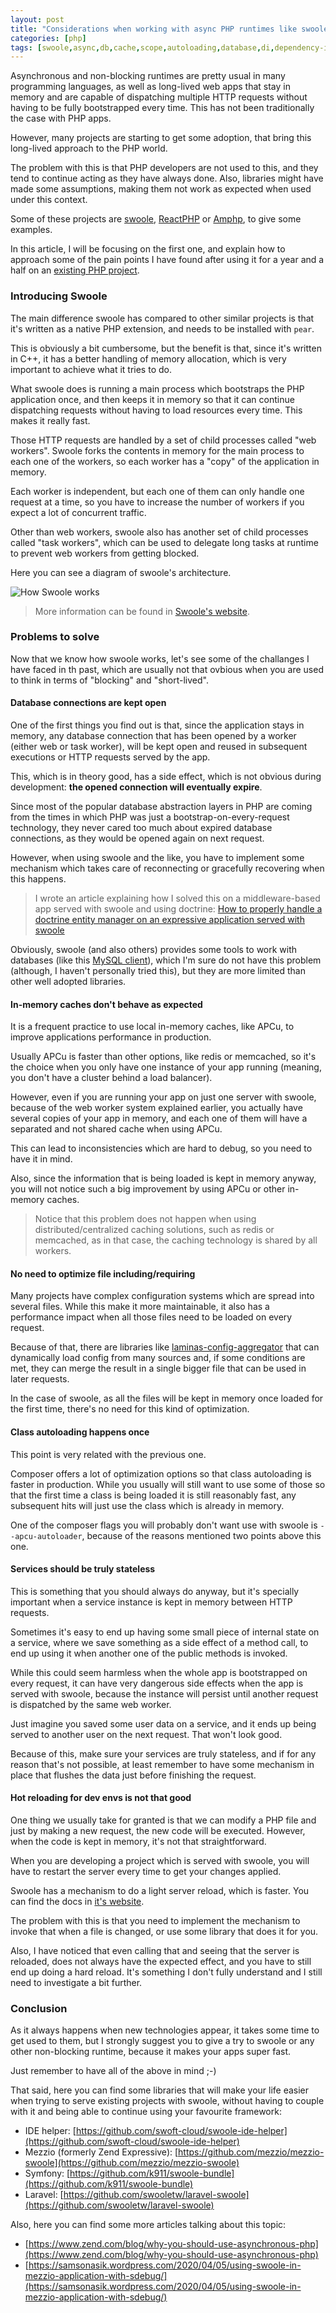 ```yaml
---
layout: post
title: "Considerations when working with async PHP runtimes like swoole"
categories: [php]
tags: [swoole,async,db,cache,scope,autoloading,database,di,dependency-injection]
---
```


Asynchronous and non-blocking runtimes are pretty usual in many programming languages, as well as long-lived web apps that stay in memory and are capable of dispatching multiple HTTP requests without having to be fully bootstrapped every time. This has not been traditionally the case with PHP apps. 

However, many projects are starting to get some adoption, that bring this long-lived approach to the PHP world.

The problem with this is that PHP developers are not used to this, and they tend to continue acting as they have always done. Also, libraries might have made some assumptions, making them not work as expected when used under this context.

Some of these projects are [swoole](https://www.swoole.co.uk), [ReactPHP](https://reactphp.org/) or [Amphp](https://amphp.org/), to give some examples.

In this article, I will be focusing on the first one, and explain how to approach some of the pain points I have found after using it for a year and a half on an [existing PHP project](https://github.com/shlinkio/shlink).

### Introducing Swoole

The main difference swoole has compared to other similar projects is that it's written as a native PHP extension, and needs to be installed with `pear`.

This is obviously a bit cumbersome, but the benefit is that, since it's written in C++, it has a better handling of memory allocation, which is very important to achieve what it tries to do.

What swoole does is running a main process which bootstraps the PHP application once, and then keeps it in memory so that it can continue dispatching requests without having to load resources every time. This makes it really fast.

Those HTTP requests are handled by a set of child processes called "web workers". Swoole forks the contents in memory for the main process to each one of the workers, so each worker has a "copy" of the application in memory.

Each worker is independent, but each one of them can only handle one request at a time, so you have to increase the number of workers if you expect a lot of concurrent traffic.

Other than web workers, swoole also has another set of child processes called "task workers", which can be used to delegate long tasks at runtime to prevent web workers from getting blocked.

Here you can see a diagram of swoole's architecture.

![How Swoole works](https://www.swoole.co.uk/images/how-swoole-works.png)

> More information can be found in [Swoole's website](https://www.swoole.co.uk/how-it-works).

### Problems to solve

Now that we know how swoole works, let's see some of the challanges I have faced in th past, which are usually not that ovbious when you are used to think in terms of "blocking" and "short-lived".

#### Database connections are kept open

One of the first things you find out is that, since the application stays in memory, any database connection that has been opened by a worker (either web or task worker), will be kept open and reused in subsequent executions or HTTP requests served by the app.

This, which is in theory good, has a side effect, which is not obvious during development: **the opened connection will eventually expire**.

Since most of the popular database abstraction layers in PHP are coming from the times in which PHP was just a bootstrap-on-every-request technology, they never cared too much about expired database connections, as they would be opened again on next request.

However, when using swoole and the like, you have to implement some mechanism which takes care of reconnecting or gracefully recovering when this happens.

> I wrote an article explaining how I solved this on a middleware-based app served with swoole and using doctrine: [How to properly handle a doctrine entity manager on an expressive application served with swoole](/2019/11/04/how-to-properly-handle-a-doctrine-entity-manager-on-an-expressive-application-served-with-swoole/)

Obviously, swoole (and also others) provides some tools to work with databases (like this [MySQL client](https://www.swoole.co.uk/docs/modules/swoole-async-mysql-client)), which I'm sure do not have this problem (although, I haven't personally tried this), but they are more limited than other well adopted libraries.

#### In-memory caches don't behave as expected

It is a frequent practice to use local in-memory caches, like APCu, to improve applications performance in production.

Usually APCu is faster than other options, like redis or memcached, so it's the choice when you only have one instance of your app running (meaning, you don't have a cluster behind a load balancer).

However, even if you are running your app on just one server with swoole, because of the web worker system explained earlier, you actually have several copies of your app in memory, and each one of them will have a separated and not shared cache when using APCu.

This can lead to inconsistencies which are hard to debug, so you need to have it in mind.

Also, since the information that is being loaded is kept in memory anyway, you will not notice such a big improvement by using APCu or other in-memory caches.

> Notice that this problem does not happen when using distributed/centralized caching solutions, such as redis or memcached, as in that case, the caching technology is shared by all workers.

#### No need to optimize file including/requiring

Many projects have complex configuration systems which are spread into several files. While this make it more maintainable, it also has a performance impact when all those files need to be loaded on every request.

Because of that, there are libraries like [laminas-config-aggregator](https://github.com/laminas/laminas-config-aggregator) that can dynamically load config from many sources and, if some conditions are met, they can merge the result in a single bigger file that can be used in later requests.

In the case of swoole, as all the files will be kept in memory once loaded for the first time, there's no need for this kind of optimization.

#### Class autoloading happens once

This point is very related with the previous one.

Composer offers a lot of optimization options so that class autoloading is faster in production. While you usually will still want to use some of those so that the first time a class is being loaded it is still reasonably fast, any subsequent hits will just use the class which is already in memory.

One of the composer flags you will probably don't want use with swoole is `--apcu-autoloader`, because of the reasons mentioned two points above this one.

#### Services should be truly stateless

This is something that you should always do anyway, but it's specially important when a service instance is kept in memory between HTTP requests.

Sometimes it's easy to end up having some small piece of internal state on a service, where we save something as a side effect of a method call, to end up using it when another one of the public methods is invoked.

While this could seem harmless when the whole app is bootstrapped on every request, it can have very dangerous side effects when the app is served with swoole, because the instance will persist until another request is dispatched by the same web worker.

Just imagine you saved some user data on a service, and it ends up being served to another user on the next request. That won't look good.

Because of this, make sure your services are truly stateless, and if for any reason that's not possible, at least remember to have some mechanism in place that flushes the data just before finishing the request.

#### Hot reloading for dev envs is not that good

One thing we usually take for granted is that we can modify a PHP file and just by making a new request, the new code will be executed. However, when the code is kept in memory, it's not that straightforward.

When you are developing a project which is served with swoole, you will have to restart the server every time to get your changes applied.

Swoole has a mechanism to do a light server reload, which is faster. You can find the docs in [it's website](https://www.swoole.co.uk/docs/modules/swoole-server-reload).

The problem with this is that you need to implement the mechanism to invoke that when a file is changed, or use some library that does it for you.

Also, I have noticed that even calling that and seeing that the server is reloaded, does not always have the expected effect, and you have to still end up doing a hard reload. It's something I don't fully understand and I still need to investigate a bit further.

### Conclusion

As it always happens when new technologies appear, it takes some time to get used to them, but I strongly suggest you to give a try to swoole or any other non-blocking runtime, because it makes your apps super fast.

Just remember to have all of the above in mind ;-)

That said, here you can find some libraries that will make your life easier when trying to serve existing projects with swoole, without having to couple with it and being able to continue using your favourite framework:

* IDE helper: [https://github.com/swoft-cloud/swoole-ide-helper](https://github.com/swoft-cloud/swoole-ide-helper)
* Mezzio (formerly Zend Expressive): [https://github.com/mezzio/mezzio-swoole](https://github.com/mezzio/mezzio-swoole)
* Symfony: [https://github.com/k911/swoole-bundle](https://github.com/k911/swoole-bundle)
* Laravel: [https://github.com/swooletw/laravel-swoole](https://github.com/swooletw/laravel-swoole)

Also, here you can find some more articles talking about this topic:

* [https://www.zend.com/blog/why-you-should-use-asynchronous-php](https://www.zend.com/blog/why-you-should-use-asynchronous-php)
* [https://samsonasik.wordpress.com/2020/04/05/using-swoole-in-mezzio-application-with-sdebug/](https://samsonasik.wordpress.com/2020/04/05/using-swoole-in-mezzio-application-with-sdebug/)

